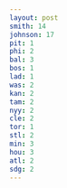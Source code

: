 ```yaml
---
layout: post
smith: 14
johnson: 17
pit: 1
phi: 2
bal: 3
bos: 1
lad: 1
was: 2
kan: 2
tam: 2
nyy: 2
cle: 2
tor: 1
stl: 2
min: 3
hou: 3
atl: 2
sdg: 2
---
```

